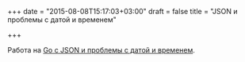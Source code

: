 +++
date = "2015-08-08T15:17:03+03:00"
draft = false
title = "JSON и проблемы с датой и временем"

+++

<p>Работа на <a href="http://blog.charmes.net/2015/08/json-date-management-in-golang_7.html">Go с JSON и проблемы с датой и временем</a>.</p>

